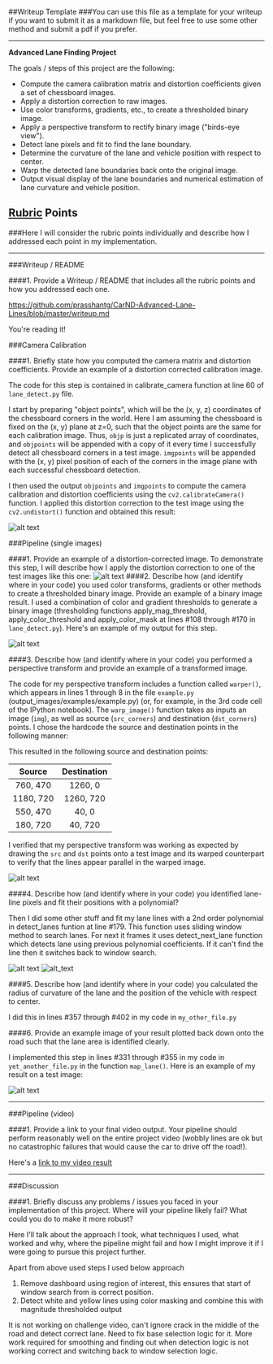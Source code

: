 ##Writeup Template
###You can use this file as a template for your writeup if you want to submit it as a markdown file, but feel free to use some other method and submit a pdf if you prefer.

---

**Advanced Lane Finding Project**

The goals / steps of this project are the following:

* Compute the camera calibration matrix and distortion coefficients given a set of chessboard images.
* Apply a distortion correction to raw images.
* Use color transforms, gradients, etc., to create a thresholded binary image.
* Apply a perspective transform to rectify binary image ("birds-eye view").
* Detect lane pixels and fit to find the lane boundary.
* Determine the curvature of the lane and vehicle position with respect to center.
* Warp the detected lane boundaries back onto the original image.
* Output visual display of the lane boundaries and numerical estimation of lane curvature and vehicle position.

[//]: # (Image References)

[image1]: ./output_images/undistort_image.png "Undistorted"
[image2]: ./test_images/undistort_output1.jpg "Road Transformed"
[image3]: ./output_images/thresholded_output1.png "Binary Example"
[image4]: ./output_images/transformed_output1.png "Warped Example"
[image5]: ./output_images/win_img_output1.jpg "Window search example"
[image6]: ./output_images/lanes_detected_output1.jpg "Fit Visual"
[image7]: ./output_images/final_output1.jpg "Output"
[video1]: ./project_output.mp4 "Video"

## [Rubric](https://review.udacity.com/#!/rubrics/571/view) Points
###Here I will consider the rubric points individually and describe how I addressed each point in my implementation.  

---
###Writeup / README

####1. Provide a Writeup / README that includes all the rubric points and how you addressed each one.

https://github.com/prasshantg/CarND-Advanced-Lane-Lines/blob/master/writeup.md

You're reading it!

###Camera Calibration

####1. Briefly state how you computed the camera matrix and distortion coefficients. Provide an example of a distortion corrected calibration image.

The code for this step is contained in calibrate_camera function at line 60 of `lane_detect.py` file.  

I start by preparing "object points", which will be the (x, y, z) coordinates of the chessboard corners in the world. Here I am assuming the chessboard is fixed on the (x, y) plane at z=0, such that the object points are the same for each calibration image.  Thus, `objp` is just a replicated array of coordinates, and `objpoints` will be appended with a copy of it every time I successfully detect all chessboard corners in a test image.  `imgpoints` will be appended with the (x, y) pixel position of each of the corners in the image plane with each successful chessboard detection.  

I then used the output `objpoints` and `imgpoints` to compute the camera calibration and distortion coefficients using the `cv2.calibrateCamera()` function.  I applied this distortion correction to the test image using the `cv2.undistort()` function and obtained this result: 

![alt text][image1]

###Pipeline (single images)

####1. Provide an example of a distortion-corrected image.
To demonstrate this step, I will describe how I apply the distortion correction to one of the test images like this one:
![alt text][image2]
####2. Describe how (and identify where in your code) you used color transforms, gradients or other methods to create a thresholded binary image.  Provide an example of a binary image result.
I used a combination of color and gradient thresholds to generate a binary image (thresholding functions apply_mag_threshold, apply_color_threshold and apply_color_mask at lines #108 through #170 in `lane_detect.py`).  Here's an example of my output for this step.

![alt text][image3]

####3. Describe how (and identify where in your code) you performed a perspective transform and provide an example of a transformed image.

The code for my perspective transform includes a function called `warper()`, which appears in lines 1 through 8 in the file `example.py` (output_images/examples/example.py) (or, for example, in the 3rd code cell of the IPython notebook).  The `warp_image()` function takes as inputs an image (`img`), as well as source (`src_corners`) and destination (`dst_corners`) points.  I chose the hardcode the source and destination points in the following manner:

This resulted in the following source and destination points:

| Source        | Destination   | 
|:-------------:|:-------------:| 
| 760, 470      | 1260, 0       | 
| 1180, 720     | 1260, 720     |
| 550, 470      | 40, 0         |
| 180, 720      | 40, 720       |

I verified that my perspective transform was working as expected by drawing the `src` and `dst` points onto a test image and its warped counterpart to verify that the lines appear parallel in the warped image.

![alt text][image4]

####4. Describe how (and identify where in your code) you identified lane-line pixels and fit their positions with a polynomial?

Then I did some other stuff and fit my lane lines with a 2nd order polynomial in detect_lanes funtion at line #179. This function uses sliding window method to search lanes. For next it frames it uses detect_next_lane function which detects lane using previous polynomial coefficients. If it can't find the line then it switches back to window search.

![alt text][image5]
![alt_text][image6]

####5. Describe how (and identify where in your code) you calculated the radius of curvature of the lane and the position of the vehicle with respect to center.

I did this in lines #357 through #402 in my code in `my_other_file.py`

####6. Provide an example image of your result plotted back down onto the road such that the lane area is identified clearly.

I implemented this step in lines #331 through #355 in my code in `yet_another_file.py` in the function `map_lane()`.  Here is an example of my result on a test image:

![alt text][image7]

---

###Pipeline (video)

####1. Provide a link to your final video output.  Your pipeline should perform reasonably well on the entire project video (wobbly lines are ok but no catastrophic failures that would cause the car to drive off the road!).

Here's a [link to my video result](./project_output.mp4)

---

###Discussion

####1. Briefly discuss any problems / issues you faced in your implementation of this project.  Where will your pipeline likely fail?  What could you do to make it more robust?

Here I'll talk about the approach I took, what techniques I used, what worked and why, where the pipeline might fail and how I might improve it if I were going to pursue this project further.  


Apart from above used steps I used below approach
1. Remove dashboard using region of interest, this ensures that start of window search from is correct position.
2. Detect white and yellow lines using color masking and combine this with magnitude thresholded output

It is not working on challenge video, can't ignore crack in the middle of the road and detect correct lane. Need to fix base selection logic for it. More work required for smoothing and finding out when detection logic is not working correct and switching back to window selection logic.